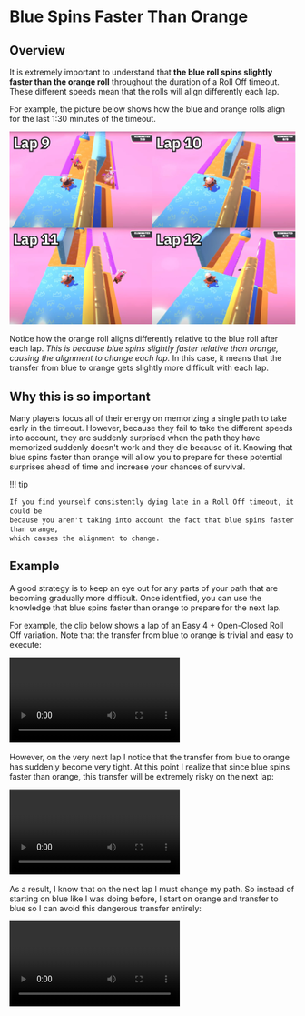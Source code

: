 # Blue Spins Faster Than Orange

## Overview

It is extremely important to understand that **the blue roll spins slightly faster than the orange roll** throughout the duration of a Roll Off timeout. These different speeds mean that the rolls will align differently each lap.

For example, the picture below shows how the blue and orange rolls align for the last 1:30 minutes of the timeout.

![Roll speed for last 4 laps](../images/getting-started/blue-spins-faster-than-orange/roll-speed-per-lap.jpg)

Notice how the orange roll aligns differently relative to the blue roll after each lap. *This is because blue spins slightly faster relative than orange, causing the alignment to change each lap.* In this case, it means that the transfer from blue to orange gets slightly more difficult with each lap.

## Why this is so important

Many players focus all of their energy on memorizing a single path to take early in the timeout. However, because they fail to take the different speeds into account, they are suddenly surprised when the path they have memorized suddenly doesn't work and they die because of it. Knowing that blue spins faster than orange will allow you to prepare for these potential surprises ahead of time and increase your chances of survival.

!!! tip

    If you find yourself consistently dying late in a Roll Off timeout, it could be
    because you aren't taking into account the fact that blue spins faster than orange,
    which causes the alignment to change.

## Example

A good strategy is to keep an eye out for any parts of your path that are becoming gradually more difficult. Once identified, you can use the knowledge that blue spins faster than orange to prepare for the next lap.

For example, the clip below shows a lap of an Easy 4 + Open-Closed Roll Off variation. Note that the transfer from blue to orange is trivial and easy to execute:

<video controls>
  <source src="../../images/getting-started/blue-spins-faster-than-orange/easy-4-open-closed-lap7.mp4" type="video/mp4">
</video>

However, on the very next lap I notice that the transfer from blue to orange has suddenly become very tight. At this point I realize that since blue spins faster than orange, this transfer will be extremely risky on the next lap:

<video controls>
  <source src="../../images/getting-started/blue-spins-faster-than-orange/easy-4-open-closed-lap8.mp4" type="video/mp4">
</video>

As a result, I know that on the next lap I must change my path. So instead of starting on blue like I was doing before, I start on orange and transfer to blue so I can avoid this dangerous transfer entirely:

<video controls>
  <source src="../../images/getting-started/blue-spins-faster-than-orange/easy-4-open-closed-lap9.mp4" type="video/mp4">
</video>
